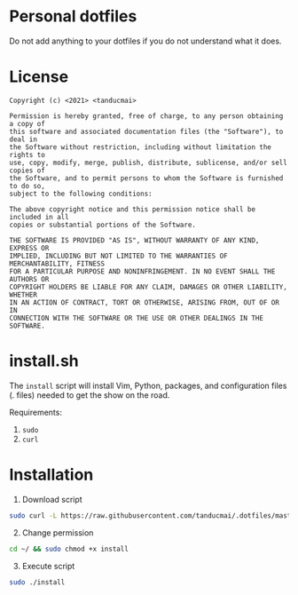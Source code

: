 # Personal dotfiles

Do not add anything to your dotfiles if you do not understand what it does.

# License

```text
Copyright (c) <2021> <tanducmai>

Permission is hereby granted, free of charge, to any person obtaining a copy of
this software and associated documentation files (the "Software"), to deal in
the Software without restriction, including without limitation the rights to
use, copy, modify, merge, publish, distribute, sublicense, and/or sell copies of
the Software, and to permit persons to whom the Software is furnished to do so,
subject to the following conditions:

The above copyright notice and this permission notice shall be included in all
copies or substantial portions of the Software.

THE SOFTWARE IS PROVIDED "AS IS", WITHOUT WARRANTY OF ANY KIND, EXPRESS OR
IMPLIED, INCLUDING BUT NOT LIMITED TO THE WARRANTIES OF MERCHANTABILITY, FITNESS
FOR A PARTICULAR PURPOSE AND NONINFRINGEMENT. IN NO EVENT SHALL THE AUTHORS OR
COPYRIGHT HOLDERS BE LIABLE FOR ANY CLAIM, DAMAGES OR OTHER LIABILITY, WHETHER
IN AN ACTION OF CONTRACT, TORT OR OTHERWISE, ARISING FROM, OUT OF OR IN
CONNECTION WITH THE SOFTWARE OR THE USE OR OTHER DEALINGS IN THE SOFTWARE.
```

# install.sh

The `install` script will install Vim, Python, packages, and configuration files
(. files) needed to get the show on the road.

Requirements:

1. `sudo`
1. `curl`

# Installation

1. Download script

```bash
sudo curl -L https://raw.githubusercontent.com/tanducmai/.dotfiles/master/install -o ~/install
```

2. Change permission

```bash
cd ~/ && sudo chmod +x install
```

3. Execute script

```bash
sudo ./install
```
